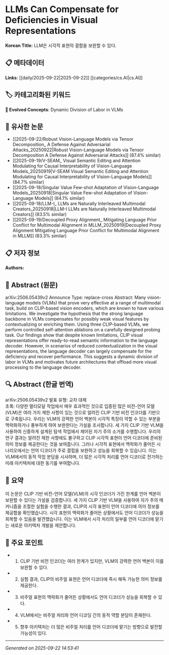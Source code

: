 # LLMs Can Compensate for Deficiencies in Visual Representations

**Korean Title:** LLM은 시각적 표현의 결함을 보완할 수 있다.

## 📋 메타데이터

**Links**: [[daily/2025-09-22|2025-09-22]] [[categories/cs.AI|cs.AI]]

## 🏷️ 카테고리화된 키워드
**🚀 Evolved Concepts**: Dynamic Division of Labor in VLMs

## 🔗 유사한 논문
- [[2025-09-22/Robust Vision-Language Models via Tensor Decomposition_ A Defense Against Adversarial Attacks_20250922|Robust Vision-Language Models via Tensor Decomposition A Defense Against Adversarial Attacks]] (87.4% similar)
- [[2025-09-19/V-SEAM_ Visual Semantic Editing and Attention Modulating for Causal Interpretability of Vision-Language Models_20250919|V-SEAM Visual Semantic Editing and Attention Modulating for Causal Interpretability of Vision-Language Models]] (84.7% similar)
- [[2025-09-18/Singular Value Few-shot Adaptation of Vision-Language Models_20250918|Singular Value Few-shot Adaptation of Vision-Language Models]] (84.1% similar)
- [[2025-09-18/LLM-I_ LLMs are Naturally Interleaved Multimodal Creators_20250918|LLM-I LLMs are Naturally Interleaved Multimodal Creators]] (83.5% similar)
- [[2025-09-19/Decoupled Proxy Alignment_ Mitigating Language Prior Conflict for Multimodal Alignment in MLLM_20250919|Decoupled Proxy Alignment Mitigating Language Prior Conflict for Multimodal Alignment in MLLM]] (83.3% similar)

## 📋 저자 정보

**Authors:** 

## 📄 Abstract (원문)

arXiv:2506.05439v2 Announce Type: replace-cross 
Abstract: Many vision-language models (VLMs) that prove very effective at a range of multimodal task, build on CLIP-based vision encoders, which are known to have various limitations. We investigate the hypothesis that the strong language backbone in VLMs compensates for possibly weak visual features by contextualizing or enriching them. Using three CLIP-based VLMs, we perform controlled self-attention ablations on a carefully designed probing task. Our findings show that despite known limitations, CLIP visual representations offer ready-to-read semantic information to the language decoder. However, in scenarios of reduced contextualization in the visual representations, the language decoder can largely compensate for the deficiency and recover performance. This suggests a dynamic division of labor in VLMs and motivates future architectures that offload more visual processing to the language decoder.

## 🔍 Abstract (한글 번역)

arXiv:2506.05439v2 발표 유형: 교차 대체  
초록: 다양한 멀티모달 작업에서 매우 효과적인 것으로 입증된 많은 비전-언어 모델(VLM)은 여러 가지 제한 사항이 있는 것으로 알려진 CLIP 기반 비전 인코더를 기반으로 구축됩니다. 우리는 VLM의 강력한 언어 백본이 시각적 특징이 약할 수 있는 부분을 맥락화하거나 풍부하게 하여 보완한다는 가설을 조사합니다. 세 가지 CLIP 기반 VLM을 사용하여 신중하게 설계된 탐색 작업에서 제어된 자기 주의 소거를 수행합니다. 우리의 연구 결과는 알려진 제한 사항에도 불구하고 CLIP 시각적 표현이 언어 디코더에 준비된 의미 정보를 제공한다는 것을 보여줍니다. 그러나 시각적 표현에서 맥락화가 줄어든 시나리오에서는 언어 디코더가 주로 결핍을 보완하고 성능을 회복할 수 있습니다. 이는 VLM에서의 동적 작업 분담을 시사하며, 더 많은 시각적 처리를 언어 디코더로 전가하는 미래 아키텍처에 대한 동기를 부여합니다.

## 📝 요약

이 논문은 CLIP 기반 비전-언어 모델(VLM)의 시각 인코더가 가진 한계를 언어 백본이 보완할 수 있다는 가설을 검증합니다. 세 가지 CLIP 기반 VLM을 사용하여 자가 주의 메커니즘을 조절한 실험을 수행한 결과, CLIP의 시각 표현이 언어 디코더에 의미 정보를 제공함을 확인했습니다. 시각 표현의 맥락화가 줄어든 상황에서도 언어 디코더가 성능을 회복할 수 있음을 발견했습니다. 이는 VLM에서 시각 처리의 일부를 언어 디코더에 맡기는 새로운 아키텍처 개발을 제안합니다.

## 🎯 주요 포인트

- 1. CLIP 기반 비전 인코더는 여러 한계가 있지만, VLM의 강력한 언어 백본이 이를 보완할 수 있다.

- 2. 실험 결과, CLIP의 비주얼 표현은 언어 디코더에 즉시 해독 가능한 의미 정보를 제공한다.

- 3. 비주얼 표현의 맥락화가 줄어든 상황에서도 언어 디코더가 성능을 회복할 수 있다.

- 4. VLM에서는 비주얼 처리와 언어 디코딩 간의 동적 역할 분담이 존재한다.

- 5. 향후 아키텍처는 더 많은 비주얼 처리를 언어 디코더에 맡기는 방향으로 발전할 가능성이 있다.

---

*Generated on 2025-09-22 14:53:41*